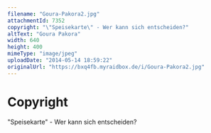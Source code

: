 ```yaml
---
filename: "Goura-Pakora2.jpg"
attachmentId: 7352
copyright: "\"Speisekarte\" - Wer kann sich entscheiden?"
altText: "Goura Pakora"
width: 640
height: 400
mimeType: "image/jpeg"
uploadDate: "2014-05-14 18:59:22"
originalUrl: "https://bxq4fb.myraidbox.de/i/Goura-Pakora2.jpg"
---
```


# Copyright

"Speisekarte" - Wer kann sich entscheiden?
